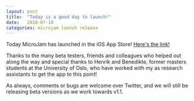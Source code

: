 ```yaml
---
layout: post
title:  "Today is a good day to launch!"
date:   2018-07-18
categories: microjam launch release
---
```


Today MicroJam has launched in the iOS App Store! [Here's the link!](https://itunes.apple.com/WebObjects/MZStore.woa/wa/viewSoftware?id=1186738854&mt=8)

Thanks to the many beta testers, friends and colleagues who helped out along the way and special thanks to Henrik and Benedikte, former masters students at the University of Oslo, who have worked with my as research assistants to get the app to this point!

As always, comments or bugs are welcome over Twitter, and we will still be releasing beta versions as we work towards v1.1.
